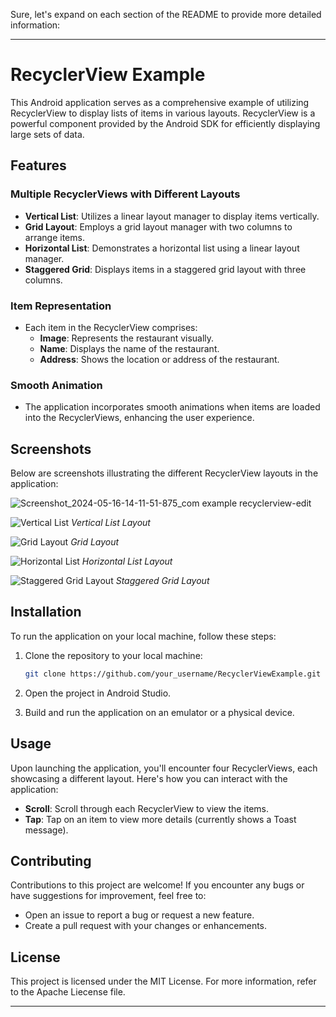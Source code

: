 Sure, let's expand on each section of the README to provide more detailed information:

---

# RecyclerView Example

This Android application serves as a comprehensive example of utilizing RecyclerView to display lists of items in various layouts. RecyclerView is a powerful component provided by the Android SDK for efficiently displaying large sets of data.

## Features

### Multiple RecyclerViews with Different Layouts
- **Vertical List**: Utilizes a linear layout manager to display items vertically.
- **Grid Layout**: Employs a grid layout manager with two columns to arrange items.
- **Horizontal List**: Demonstrates a horizontal list using a linear layout manager.
- **Staggered Grid**: Displays items in a staggered grid layout with three columns.

### Item Representation
- Each item in the RecyclerView comprises:
  - **Image**: Represents the restaurant visually.
  - **Name**: Displays the name of the restaurant.
  - **Address**: Shows the location or address of the restaurant.

### Smooth Animation
- The application incorporates smooth animations when items are loaded into the RecyclerViews, enhancing the user experience.

## Screenshots

Below are screenshots illustrating the different RecyclerView layouts in the application:

![Screenshot_2024-05-16-14-11-51-875_com example recyclerview-edit](https://github.com/Devanshsati/RecyclerView-Android/assets/79737216/78567040-9eb9-4df0-ba8e-f582c7ed825a)

![Vertical List](screenshots/vertical_list.png)
*Vertical List Layout*

![Grid Layout](screenshots/grid_layout.png)
*Grid Layout*

![Horizontal List](screenshots/horizontal_list.png)
*Horizontal List Layout*

![Staggered Grid Layout](screenshots/staggered_grid_layout.png)
*Staggered Grid Layout*

## Installation

To run the application on your local machine, follow these steps:

1. Clone the repository to your local machine:

    ```bash
    git clone https://github.com/your_username/RecyclerViewExample.git
    ```

2. Open the project in Android Studio.

3. Build and run the application on an emulator or a physical device.

## Usage

Upon launching the application, you'll encounter four RecyclerViews, each showcasing a different layout. Here's how you can interact with the application:

- **Scroll**: Scroll through each RecyclerView to view the items.
- **Tap**: Tap on an item to view more details (currently shows a Toast message).

## Contributing

Contributions to this project are welcome! If you encounter any bugs or have suggestions for improvement, feel free to:

- Open an issue to report a bug or request a new feature.
- Create a pull request with your changes or enhancements.

## License

This project is licensed under the MIT License. For more information, refer to the Apache Liecense file.

---
